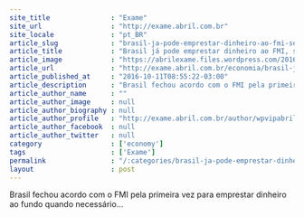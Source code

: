 ```yaml
---
site_title               : "Exame"
site_url                 : "http://exame.abril.com.br"
site_locale              : "pt_BR"
article_slug             : "brasil-ja-pode-emprestar-dinheiro-ao-fmi-se-necessario"
article_title            : "Brasil já pode emprestar dinheiro ao FMI, se necessário"
article_image            : "https://abrilexame.files.wordpress.com/2016/10/size_960_16_9_3-fmi.jpg?quality=70&strip=all&w=960"
article_url              : "http://exame.abril.com.br/economia/brasil-ja-pode-emprestar-dinheiro-ao-fmi-se-necessario/"
article_published_at     : "2016-10-11T08:55:22-03:00"
article_description      : "Brasil fechou acordo com o FMI pela primeira vez para emprestar dinheiro ao fundo quando necessário..."
article_author_name      : ""
article_author_image     : null
article_author_biography : null
article_author_profile   : "http://exame.abril.com.br/author/wpvipabril/"
article_author_facebook  : null
article_author_twitter   : null
category                 : ['economy']
tags                     : ['Exame']
permalink                : "/:categories/brasil-ja-pode-emprestar-dinheiro-ao-fmi-se-necessario/"
layout                   : post
---
```


Brasil fechou acordo com o FMI pela primeira vez para emprestar dinheiro ao fundo quando necessário...
